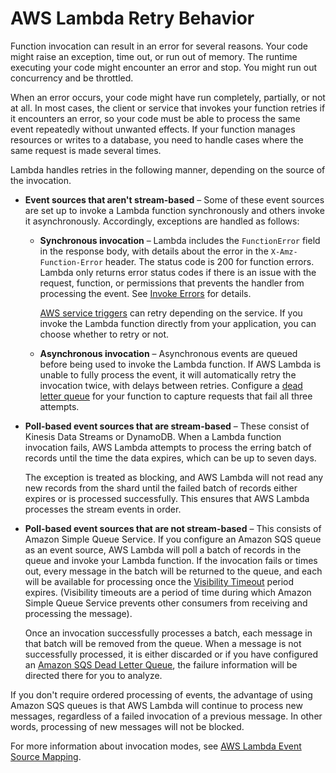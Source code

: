 # AWS Lambda Retry Behavior<a name="retries-on-errors"></a>

Function invocation can result in an error for several reasons\. Your code might raise an exception, time out, or run out of memory\. The runtime executing your code might encounter an error and stop\. You might run out concurrency and be throttled\.

When an error occurs, your code might have run completely, partially, or not at all\. In most cases, the client or service that invokes your function retries if it encounters an error, so your code must be able to process the same event repeatedly without unwanted effects\. If your function manages resources or writes to a database, you need to handle cases where the same request is made several times\.

Lambda handles retries in the following manner, depending on the source of the invocation\.
+ **Event sources that aren't stream\-based** – Some of these event sources are set up to invoke a Lambda function synchronously and others invoke it asynchronously\. Accordingly, exceptions are handled as follows:
  + **Synchronous invocation** – Lambda includes the `FunctionError` field in the response body, with details about the error in the `X-Amz-Function-Error` header\. The status code is 200 for function errors\. Lambda only returns error status codes if there is an issue with the request, function, or permissions that prevents the handler from processing the event\. See [Invoke Errors](API_Invoke.md#API_Invoke_Errors) for details\.

    [AWS service triggers](lambda-services.md) can retry depending on the service\. If you invoke the Lambda function directly from your application, you can choose whether to retry or not\.
  + **Asynchronous invocation** – Asynchronous events are queued before being used to invoke the Lambda function\. If AWS Lambda is unable to fully process the event, it will automatically retry the invocation twice, with delays between retries\. Configure a [dead letter queue](dlq.md) for your function to capture requests that fail all three attempts\.
+ **Poll\-based event sources that are stream\-based** – These consist of Kinesis Data Streams or DynamoDB\. When a Lambda function invocation fails, AWS Lambda attempts to process the erring batch of records until the time the data expires, which can be up to seven days\. 

  The exception is treated as blocking, and AWS Lambda will not read any new records from the shard until the failed batch of records either expires or is processed successfully\. This ensures that AWS Lambda processes the stream events in order\.
+ **Poll\-based event sources that are not stream\-based** – This consists of Amazon Simple Queue Service\. If you configure an Amazon SQS queue as an event source, AWS Lambda will poll a batch of records in the queue and invoke your Lambda function\. If the invocation fails or times out, every message in the batch will be returned to the queue, and each will be available for processing once the [Visibility Timeout](https://docs.aws.amazon.com/AWSSimpleQueueService/latest/SQSDeveloperGuide/sqs-visibility-timeout.html) period expires\. \(Visibility timeouts are a period of time during which Amazon Simple Queue Service prevents other consumers from receiving and processing the message\)\.

  Once an invocation successfully processes a batch, each message in that batch will be removed from the queue\. When a message is not successfully processed, it is either discarded or if you have configured an [Amazon SQS Dead Letter Queue](https://docs.aws.amazon.com/AWSSimpleQueueService/latest/SQSDeveloperGuide/sqs-configure-dead-letter-queue.html), the failure information will be directed there for you to analyze\.

If you don't require ordered processing of events, the advantage of using Amazon SQS queues is that AWS Lambda will continue to process new messages, regardless of a failed invocation of a previous message\. In other words, processing of new messages will not be blocked\. 

For more information about invocation modes, see [AWS Lambda Event Source Mapping](intro-invocation-modes.md)\.